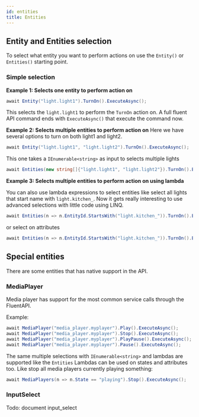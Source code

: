 ```yaml
---
id: entities
title: Entities
---
```

## Entity and Entities selection

To select what entity you want to perform actions on use the `Entity()` or `Entities()` starting point.

### Simple selection

**Example 1: Selects one entity to perform action on**

```cs
await Entity("light.light1").TurnOn().ExecuteAsync();
```

This selects the `light.light1` to perform the `TurnOn` action on. A full fluent API command ends with `ExecuteAsync()` that execute the command now.

**Example 2: Selects multiple entities to perform action on**
Here we have several options to turn on both light1 and light2.

```cs
await Entity("light.light1", "light.light2").TurnOn().ExecuteAsync();
```

This one takes a `IEnumerable<string>` as input to selects multiple lights

```cs
await Entities(new string[]{"light.light1", "light.light2"}).TurnOn().ExecuteAsync();
```

**Example 3: Selects multiple entities to perform action on using lambda**

You can also use lambda expressions to select entities like select all lights that start name with `light.kitchen_`. Now it gets really interesting to use advanced selections with little code using LINQ.

```cs
await Entities(n => n.EntityId.StartsWith("light.kitchen_")).TurnOn().ExecuteAsync();
```
or select on attributes

```cs
await Entities(n => n.EntityId.StartsWith("light.kitchen_")).TurnOn().ExecuteAsync();
```

## Special entities


There are some entities that has native support in the API.

### MediaPlayer

Media player has support for the most common service calls through the FluentAPI.

Example:

```cs
await MediaPlayer("media_player.myplayer").Play().ExecuteAsync();
await MediaPlayer("media_player.myplayer").Stop().ExecuteAsync();
await MediaPlayer("media_player.myplayer").PlayPause().ExecuteAsync();
await MediaPlayer("media_player.myplayer").Pause().ExecuteAsync();
```

The same multiple selections with `IEnumerable<string>` and lambdas are supported like the `Entities`
Lambdas can be used on states and attributes too. Like stop all media players currently playing something:

```cs
await MediaPlayers(n => n.State == "playing").Stop().ExecuteAsync();
```

### InputSelect

Todo: document input_select

